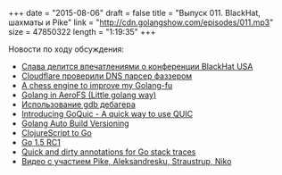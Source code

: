 +++
date = "2015-08-06"
draft = false
title = "Выпуск 011. BlackHat, шахматы и Pike"
link = "http://cdn.golangshow.com/episodes/011.mp3"
size = 47850322
length = "1:19:35"
+++

Новости по ходу обсуждения:

* [Слава делится впечатлениями о конференции BlackHat USA](https://www.blackhat.com)
* [Cloudflare проверили DNS парсер фаззером](https://blog.cloudflare.com/dns-parser-meet-go-fuzzer/)
* [A chess engine to improve my Golang-fu](http://quaxio.com/go-chess/)
* [Golang in AeroFS (Little golang way)](http://habrahabr.ru/post/264251/)
* [Использование gdb дебагера](http://blog.codeship.com/using-gdb-debugger-with-go/)
* [Introducing GoQuic - A quick way to use QUIC](http://devsisters.github.io/goquic/)
* [Golang Auto Build Versioning](http://www.atatus.com/blog/golang-auto-build-versioning/)
* [ClojureScript to Go](https://news.ycombinator.com/item?id=10000401)
* [Go 1.5 RC1](https://golang.org/dl/#go1.5rc1)
* [Quick and dirty annotations for Go stack traces](https://blog.cloudflare.com/quick-and-dirty-annotations-for-go-stack-traces/)
* [Видео с участием Pike, Aleksandresku, Straustrup, Niko](https://www.youtube.com/watch?v=BBbv1ej0fFo)
